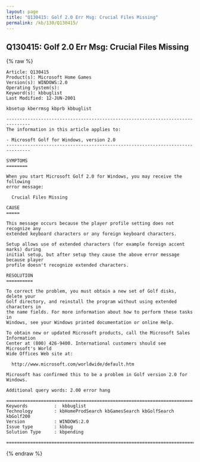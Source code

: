 ```yaml
---
layout: page
title: "Q130415: Golf 2.0 Err Msg: Crucial Files Missing"
permalink: /kb/130/Q130415/
---
```


## Q130415: Golf 2.0 Err Msg: Crucial Files Missing

{% raw %}

	Article: Q130415
	Product(s): Microsoft Home Games
	Version(s): WINDOWS:2.0
	Operating System(s): 
	Keyword(s): kbbuglist
	Last Modified: 12-JUN-2001
	
	kbsetup kberrmsg kbprb kbbuglist
	
	-------------------------------------------------------------------------------
	The information in this article applies to:
	
	- Microsoft Golf for Windows, version 2.0 
	-------------------------------------------------------------------------------
	
	SYMPTOMS
	========
	
	When you start Microsoft Golf 2.0 for Windows, you may receive the following
	error message:
	
	  Crucial Files Missing
	
	CAUSE
	=====
	
	This message occurs because the player profile setting does not recognize any
	extended keyboard characters or any foreign keyboard characters.
	
	Setup allows use of extended characters (for example foreign accent marks) during
	initial setup, but after setup they cause the above error message because player
	profile doesn't recognize extended characters.
	
	RESOLUTION
	==========
	
	To correct the problem, you must obtain a new set of Golf disks, delete your
	Golf directory, and reinstall the program without using extended characters in
	the name fields. For more information about how to perform these tasks in
	Windows, see your Windows printed documentation or online Help.
	
	To obtain new or updated Microsoft products, call the Microsoft Sales Information
	Center at (800) 426-9400. International customers should see Microsoft's World
	Wide Offices Web site at:
	
	  http://www.microsoft.com/worldwide/default.htm
	
	Microsoft has confirmed this to be a problem in Golf version 2.0 for Windows.
	
	Additional query words: 2.00 error hang
	
	======================================================================
	Keywords          :  kbbuglist
	Technology        : kbHomeProdSearch kbGamesSearch kbGolfSearch kbGolf200
	Version           : WINDOWS:2.0
	Issue type        : kbbug
	Solution Type     : kbpending
	
	=============================================================================
	

{% endraw %}
